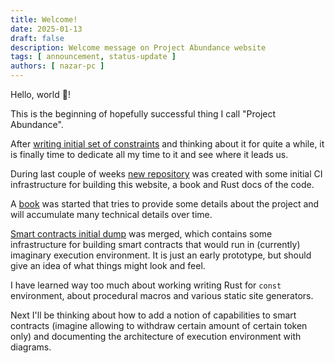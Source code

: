 ```yaml
---
title: Welcome!
date: 2025-01-13
draft: false
description: Welcome message on Project Abundance website
tags: [ announcement, status-update ]
authors: [ nazar-pc ]
---
```


Hello, world 👋!

This is the beginning of hopefully successful thing I call "Project Abundance".

After [writing initial set of constraints] and thinking about it for quite a while, it is finally time to dedicate all
my time to it and see where it leads us.

[writing initial set of constraints]: https://gist.github.com/nazar-pc/760505c5ad7d56c20b2c75c1484e672f

<!--more-->

During last couple of weeks [new repository](https://github.com/nazar-pc/abundance) was created with some initial CI
infrastructure for building this website, a book and Rust docs of the code.

[new repository]: https://github.com/nazar-pc/abundance

A [book] was started that tries to provide some details about the project and will accumulate many technical details
over time.

[book]: /book

[Smart contracts initial dump] was merged, which contains some infrastructure for building smart contracts that would
run in (currently) imaginary execution environment. It is just an early prototype, but should give an idea of what
things might look and feel.

[Smart contracts initial dump]: https://github.com/nazar-pc/abundance/pull/2

I have learned way too much about working writing Rust for `const` environment, about procedural macros and various
static site generators.

Next I'll be thinking about how to add a notion of capabilities to smart contracts (imagine allowing to withdraw certain
amount of certain token only) and documenting the architecture of execution environment with diagrams.
